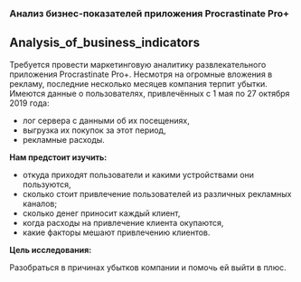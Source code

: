 ### Анализ бизнес-показателей приложения Procrastinate Pro+
## Analysis_of_business_indicators
Требуется провести маркетинговую аналитику развлекательного приложения Procrastinate Pro+.
Несмотря на огромные вложения в рекламу, последние несколько месяцев компания терпит убытки.
Имеются данные о пользователях, привлечённых с 1 мая по 27 октября 2019 года:

* лог сервера с данными об их посещениях,
* выгрузка их покупок за этот период,
* рекламные расходы.

**Нам предстоит изучить:**

* откуда приходят пользователи и какими устройствами они пользуются,
* сколько стоит привлечение пользователей из различных рекламных каналов;
* сколько денег приносит каждый клиент,
* когда расходы на привлечение клиента окупаются,
* какие факторы мешают привлечению клиентов.

**Цель исследования:**

Разобраться в причинах убытков компании и помочь ей выйти в плюс.
